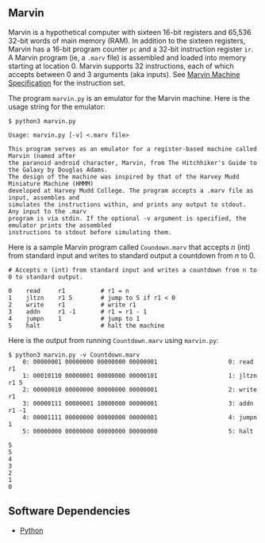 ## Marvin

Marvin is a hypothetical computer with sixteen 16-bit registers and 65,536 32-bit words of main memory (RAM). In addition to the sixteen registers, Marvin has a 16-bit program counter `pc` and a 32-bit instruction register `ir`. A Marvin program (ie, a `.marv` file) is assembled and loaded into memory starting at location 0. Marvin supports 32 instructions, each of which accepts between 0 and 3 arguments (aka inputs). See [Marvin Machine Specification](https://www.cs.umb.edu/~siyer/teaching/marvinspec.pdf) for the instruction set. 

The program `marvin.py` is an emulator for the Marvin machine. Here is the usage string for the emulator:
```
$ python3 marvin.py 

Usage: marvin.py [-v] <.marv file>

This program serves as an emulator for a register-based machine called Marvin (named after
the paranoid android character, Marvin, from The Hitchhiker's Guide to the Galaxy by Douglas Adams.
The design of the machine was inspired by that of the Harvey Mudd Miniature Machine (HMMM)
developed at Harvey Mudd College. The program accepts a .marv file as input, assembles and
simulates the instructions within, and prints any output to stdout. Any input to the .marv
program is via stdin. If the optional -v argument is specified, the emulator prints the assembled
instructions to stdout before simulating them.
```

Here is a sample Marvin program called `Coundown.marv` that accepts $n$ (int) from standard input and writes to standard output a countdown from $n$ to 0.
```
# Accepts n (int) from standard input and writes a countdown from n to 0 to standard output.

0    read     r1          # r1 = n
1    jltzn    r1 5        # jump to 5 if r1 < 0
2    write    r1          # write r1
3    addn     r1 -1       # r1 = r1 - 1
4    jumpn    1           # jump to 1
5    halt                 # halt the machine
```

Here is the output from running `Countdown.marv` using `marvin.py`:
```
$ python3 marvin.py -v Countdown.marv
    0: 00000001 00000000 00000000 00000001                    0: read   r1  
    1: 00010110 00000001 00000000 00000101                    1: jltzn  r1 5 
    2: 00000010 00000000 00000000 00000001                    2: write  r1  
    3: 00000111 00000001 10000000 00000001                    3: addn   r1 -1 
    4: 00001111 00000000 00000000 00000001                    4: jumpn  1  
    5: 00000000 00000000 00000000 00000000                    5: halt     

5
5
4
3
2
1
0
```

## Software Dependencies

* [Python](https://www.python.org/)
